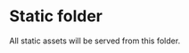 Static folder
==================================================
All static assets will be served from this folder.